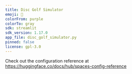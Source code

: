 ```yaml
---
title: Disc Golf Simulator
emoji: 🐨
colorFrom: purple
colorTo: gray
sdk: streamlit
sdk_version: 1.17.0
app_file: disc_golf_simulator.py
pinned: false
license: gpl-3.0
---
```


Check out the configuration reference at https://huggingface.co/docs/hub/spaces-config-reference
